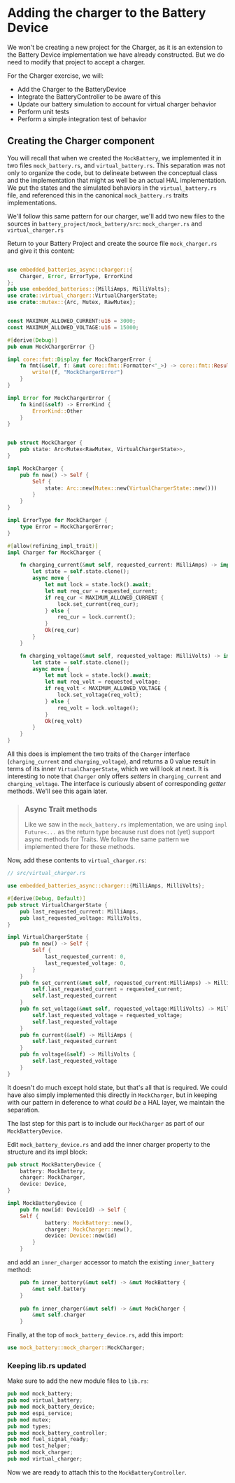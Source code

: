 # Adding the charger to the Battery Device

We won't be creating a new project for the Charger, as it is an extension to the Battery Device implementation we have already constructed.  But we do need to modify that project to accept a charger.

For the Charger exercise, we will:

- Add the Charger to the BatteryDevice
- Integrate the BatteryController to be aware of this
- Update our battery simulation to account for virtual charger behavior
- Perform unit tests
- Perform a simple integration test of behavior 

## Creating the Charger component

You will recall that when we created the `MockBattery`, we implemented it in two files `mock_battery.rs`, and `virtual_battery.rs`. This separation was not only to organize the code, but to delineate between the conceptual class and the implementation that might as well be an actual HAL implementation.  We put the states and the simulated behaviors in the `virtual_battery.rs` file, and referenced this in the canonical `mock_battery.rs` traits implementations.

We'll follow this same pattern for our charger, we'll add two new files to the sources in `battery_project/mock_battery/src`: `mock_charger.rs` and `virtual_charger.rs`

Return to  your Battery Project and create the source file `mock_charger.rs` and give it this content:

```rust

use embedded_batteries_async::charger::{
    Charger, Error, ErrorType, ErrorKind
};
pub use embedded_batteries::{MilliAmps, MilliVolts};
use crate::virtual_charger::VirtualChargerState;
use crate::mutex::{Arc, Mutex, RawMutex};


const MAXIMUM_ALLOWED_CURRENT:u16 = 3000;
const MAXIMUM_ALLOWED_VOLTAGE:u16 = 15000;

#[derive(Debug)]
pub enum MockChargerError {}

impl core::fmt::Display for MockChargerError {
    fn fmt(&self, f: &mut core::fmt::Formatter<'_>) -> core::fmt::Result {
        write!(f, "MockChargerError")
    }
}

impl Error for MockChargerError {
    fn kind(&self) -> ErrorKind {
        ErrorKind::Other
    }    
}


pub struct MockCharger {
    pub state: Arc<Mutex<RawMutex, VirtualChargerState>>,
}

impl MockCharger {
    pub fn new() -> Self {
        Self {
            state: Arc::new(Mutex::new(VirtualChargerState::new()))
        }
    }
}

impl ErrorType for MockCharger {
    type Error = MockChargerError;
}

#[allow(refining_impl_trait)]
impl Charger for MockCharger {

    fn charging_current(&mut self, requested_current: MilliAmps) -> impl Future<Output = Result<MilliAmps, Self::Error>> {
        let state = self.state.clone();
        async move {
            let mut lock = state.lock().await;
            let mut req_cur = requested_current;
            if req_cur < MAXIMUM_ALLOWED_CURRENT {
                lock.set_current(req_cur);
            } else {
                req_cur = lock.current();
            }
            Ok(req_cur)
        }
    }

    fn charging_voltage(&mut self, requested_voltage: MilliVolts) -> impl Future<Output = Result<MilliVolts, Self::Error>> {
        let state = self.state.clone();
        async move {
            let mut lock = state.lock().await;
            let mut req_volt = requested_voltage;
            if req_volt < MAXIMUM_ALLOWED_VOLTAGE {
                lock.set_voltage(req_volt);
            } else {
                req_volt = lock.voltage();
            }
            Ok(req_volt)
        }
    }
}
```
All this does is implement the two traits of the `Charger` interface (`charging_current` and `charging_voltage`), and returns a 0 value result in terms of its inner `VirtualChargerState`, which we will look at next.
It is interesting to note that `Charger` only offers _setters_ in `charging_current` and `charging_voltage`. The interface is curiously absent of corresponding _getter_ methods.  We'll see this again later.  

>### Async Trait methods
>Like we saw in the `mock_battery.rs` implementation, we are using `impl Future<...` as the return type because rust does not
>(yet) support async methods for Traits. We follow the same pattern we implemented there for these methods.


Now, add these contents to `virtual_charger.rs`:

```rust
// src/virtual_charger.rs

use embedded_batteries_async::charger::{MilliAmps, MilliVolts};

#[derive(Debug, Default)]
pub struct VirtualChargerState {
    pub last_requested_current: MilliAmps,
    pub last_requested_voltage: MilliVolts,
}

impl VirtualChargerState {
    pub fn new() -> Self {
        Self {
            last_requested_current: 0,
            last_requested_voltage: 0,
        }
    }
    pub fn set_current(&mut self, requested_current:MilliAmps) -> MilliAmps {
        self.last_requested_current = requested_current;
        self.last_requested_current
    }
    pub fn set_voltage(&mut self, requested_voltage:MilliVolts) -> MilliVolts {
        self.last_requested_voltage = requested_voltage;
        self.last_requested_voltage
    }
    pub fn current(&self) -> MilliAmps {
        self.last_requested_current
    }
    pub fn voltage(&self) -> MilliVolts {
        self.last_requested_voltage
    }
}
```
It doesn't do much except hold state, but that's all that is required.  We could have also simply implemented this directly
in `MockCharger`, but in keeping with our pattern in deference to what _could be_ a HAL layer, we maintain the separation.

The last step for this part is to include our `MockCharger` as part of our `MockBatteryDevice`. 

Edit `mock_battery_device.rs` and add the inner charger property to the structure and its impl block:

```rust
pub struct MockBatteryDevice {
    battery: MockBattery,
    charger: MockCharger,
    device: Device,
}

impl MockBatteryDevice {
    pub fn new(id: DeviceId) -> Self {
    Self {
            battery: MockBattery::new(),
            charger: MockCharger::new(),
            device: Device::new(id)
        }
    }

```

and add an `inner_charger` accessor to match the existing `inner_battery` method:

```rust
    pub fn inner_battery(&mut self) -> &mut MockBattery {
        &mut self.battery
    }   
    
    pub fn inner_charger(&mut self) -> &mut MockCharger {
        &mut self.charger
    }   
```

Finally, at the top of `mock_battery_device.rs`, add this import:
```rust
use mock_battery::mock_charger::MockCharger;
```

### Keeping lib.rs updated
Make sure to add the new module files to `lib.rs`:
```rust
pub mod mock_battery;
pub mod virtual_battery;
pub mod mock_battery_device;
pub mod espi_service;
pub mod mutex;
pub mod types;
pub mod mock_battery_controller;
pub mod fuel_signal_ready;
pub mod test_helper;
pub mod mock_charger;
pub mod virtual_charger;
```

Now we are ready to attach this to the `MockBatteryController`.




